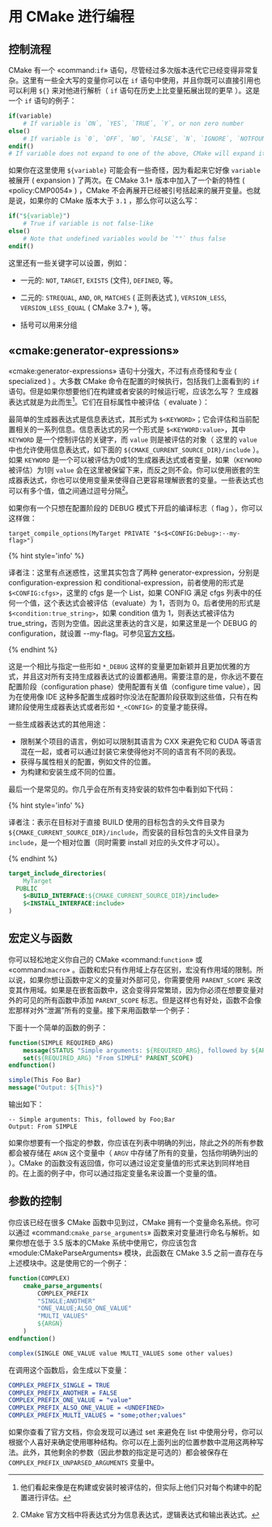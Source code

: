 # 用 CMake 进行编程

## 控制流程


CMake 有一个 «command:`if`» 语句，尽管经过多次版本迭代它已经变得非常复杂。这里有一些全大写的变量你可以在 `if` 语句中使用，并且你既可以直接引用也可以利用 `${}` 来对他进行解析（  `if` 语句在历史上比变量拓展出现的更早 ）。这是一个 `if` 语句的例子：


```cmake
if(variable)
    # If variable is `ON`, `YES`, `TRUE`, `Y`, or non zero number
else()
    # If variable is `0`, `OFF`, `NO`, `FALSE`, `N`, `IGNORE`, `NOTFOUND`, `""`, or ends in `-NOTFOUND`
endif()
# If variable does not expand to one of the above, CMake will expand it then try again
```


如果你在这里使用 `${variable}` 可能会有一些奇怪，因为看起来它好像 `variable` 被展开 ( expansion ) 了两次。在 CMake 3.1+ 版本中加入了一个新的特性 ( «policy:CMP0054» ) ，CMake 不会再展开已经被引号括起来的展开变量。也就是说，如果你的 CMake 版本大于 `3.1` ，那么你可以这么写：


```cmake
if("${variable}")
    # True if variable is not false-like
else()
    # Note that undefined variables would be `""` thus false
endif()
```

这里还有一些关键字可以设置，例如：

* 一元的: `NOT`, `TARGET`, `EXISTS` (文件), `DEFINED`, 等。

* 二元的: `STREQUAL`, `AND`, `OR`, `MATCHES` ( 正则表达式 ), `VERSION_LESS`, `VERSION_LESS_EQUAL` ( CMake 3.7+ ), 等。

* 括号可以用来分组


## «cmake:generator-expressions»


«cmake:generator-expressions» 语句十分强大，不过有点奇怪和专业 ( specialized ) 。大多数 CMake 命令在配置的时候执行，包括我们上面看到的 `if` 语句。但是如果你想要他们在构建或者安装的时候运行呢，应该怎么写？ 生成器表达式就是为此而生[^1]。它们在目标属性中被评估（ evaluate ）：

最简单的生成器表达式是信息表达式，其形式为 `$<KEYWORD>`；它会评估和当前配置相关的一系列信息。信息表达式的另一个形式是 `$<KEYWORD:value>`，其中 `KEYWORD` 是一个控制评估的关键字，而 `value` 则是被评估的对象（ 这里的 `value` 中也允许使用信息表达式，如下面的 `${CMAKE_CURRENT_SOURCE_DIR}/include` ）。如果 `KEYWORD` 是一个可以被评估为0或1的生成器表达式或者变量，如果（`KEYWORD`被评估）为1则 `value` 会在这里被保留下来，而反之则不会。你可以使用嵌套的生成器表达式，你也可以使用变量来使得自己更容易理解嵌套的变量。一些表达式也可以有多个值，值之间通过逗号分隔[^2]。


如果你有一个只想在配置阶段的 DEBUG 模式下开启的编译标志（ flag ），你可以这样做：

```
target_compile_options(MyTarget PRIVATE "$<$<CONFIG:Debug>:--my-flag>")
```

{% hint style='info' %}

译者注：这里有点迷惑性，这里其实包含了两种 generator-expression，分别是 configuration-expression 和 conditional-expression，前者使用的形式是 `$<CONFIG:cfgs>`，这里的 cfgs 是一个 List，如果 CONFIG 满足 cfgs 列表中的任何一个值，这个表达式会被评估（evaluate）为 1，否则为 0。后者使用的形式是 `$<condition:true_string>`，如果 condition 值为 1，则表达式被评估为 true_string，否则为空值。因此这里表达的含义是，如果这里是一个 DEBUG 的 configuration，就设置 --my-flag。可参见[官方文档](https://cmake.org/cmake/help/latest/manual/cmake-generator-expressions.7.html#genex:condition)。

{% endhint %}

这是一个相比与指定一些形如 `*_DEBUG` 这样的变量更加新颖并且更加优雅的方式，并且这对所有支持生成器表达式的设置都通用。需要注意的是，你永远不要在配置阶段（configuration phase）使用配置有关值（configure time value），因为在使用像 IDE 这种多配置生成器时你没法在配置阶段获取到这些值，只有在构建阶段使用生成器表达式或者形如 `*_<CONFIG>` 的变量才能获得。

一些生成器表达式的其他用途：

+ 限制某个项目的语言，例如可以限制其语言为 CXX 来避免它和 CUDA 等语言混在一起，或者可以通过封装它来使得他对不同的语言有不同的表现。
+ 获得与属性相关的配置，例如文件的位置。
+ 为构建和安装生成不同的位置。

最后一个是常见的。你几乎会在所有支持安装的软件包中看到如下代码：

{% hint style='info' %}

译者注：表示在目标对于直接 BUILD 使用的目标包含的头文件目录为 `${CMAKE_CURRENT_SOURCE_DIR}/include`，而安装的目标包含的头文件目录为 `include`，是一个相对位置（同时需要 install 对应的头文件才可以）。

{% endhint %}

```cmake
target_include_directories(
    MyTarget
  PUBLIC
    $<BUILD_INTERFACE:${CMAKE_CURRENT_SOURCE_DIR}/include>
    $<INSTALL_INTERFACE:include>
)
```

## 宏定义与函数

你可以轻松地定义你自己的 CMake «command:`function`» 或 «command:`macro`» 。函数和宏只有作用域上存在区别，宏没有作用域的限制。所以说，如果你想让函数中定义的变量对外部可见，你需要使用 `PARENT_SCOPE` 来改变其作用域。如果是在嵌套函数中，这会变得异常繁琐，因为你必须在想要变量对外的可见的所有函数中添加 `PARENT_SCOPE` 标志。但是这样也有好处，函数不会像宏那样对外“泄漏”所有的变量。接下来用函数举一个例子：

下面十一个简单的函数的例子：

```cmake
function(SIMPLE REQUIRED_ARG)
    message(STATUS "Simple arguments: ${REQUIRED_ARG}, followed by ${ARGN}")
    set(${REQUIRED_ARG} "From SIMPLE" PARENT_SCOPE)
endfunction()

simple(This Foo Bar)
message("Output: ${This}")
```

输出如下：

```
-- Simple arguments: This, followed by Foo;Bar
Output: From SIMPLE
```


如果你想要有一个指定的参数，你应该在列表中明确的列出，除此之外的所有参数都会被存储在 `ARGN` 这个变量中（  `ARGV` 中存储了所有的变量，包括你明确列出的 ）。CMake 的函数没有返回值，你可以通过设定变量值的形式来达到同样地目的。在上面的例子中，你可以通过指定变量名来设置一个变量的值。


## 参数的控制

你应该已经在很多 CMake 函数中见到过，CMake 拥有一个变量命名系统。你可以通过 «command:`cmake_parse_arguments`» 函数来对变量进行命名与解析。如果你想在低于 3.5 版本的CMake 系统中使用它，你应该包含 «module:CMakeParseArguments» 模块，此函数在 CMake 3.5 之前一直存在与上述模块中。这是使用它的一个例子：

```cmake
function(COMPLEX)
    cmake_parse_arguments(
        COMPLEX_PREFIX
        "SINGLE;ANOTHER"
        "ONE_VALUE;ALSO_ONE_VALUE"
        "MULTI_VALUES"
        ${ARGN}
    )
endfunction()

complex(SINGLE ONE_VALUE value MULTI_VALUES some other values)
```

在调用这个函数后，会生成以下变量：

```cmake
COMPLEX_PREFIX_SINGLE = TRUE
COMPLEX_PREFIX_ANOTHER = FALSE
COMPLEX_PREFIX_ONE_VALUE = "value"
COMPLEX_PREFIX_ALSO_ONE_VALUE = <UNDEFINED>
COMPLEX_PREFIX_MULTI_VALUES = "some;other;values"
```

如果你查看了官方文档，你会发现可以通过 set 来避免在 list 中使用分号，你可以根据个人喜好来确定使用哪种结构。你可以在上面列出的位置参数中混用这两种写法。此外，其他剩余的参数（因此参数的指定是可选的）都会被保存在 `COMPLEX_PREFIX_UNPARSED_ARGUMENTS` 变量中。

[^1]: 他们看起来像是在构建或安装时被评估的，但实际上他们只对每个构建中的配置进行评估。
[^2]: CMake 官方文档中将表达式分为信息表达式，逻辑表达式和输出表达式。
